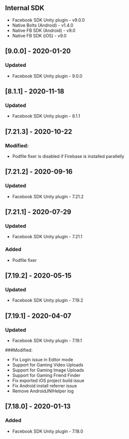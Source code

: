 ## Internal SDK
- Facebook SDK Unity plugin - v9.0.0
- Native Bolts (Android) - v1.4.0
- Native FB SDK (Android) - v9.0
- Native FB SDK (iOS) - v9.0

## [9.0.0] - 2020-01-20
### Updated
- Facebook SDK Unity plugin - 9.0.0

## [8.1.1] - 2020-11-18
### Updated
- Facebook SDK Unity plugin - 8.1.1

## [7.21.3] - 2020-10-22
### Modified:
- Podfile fixer is disabled if Firebase is installed parallelly

## [7.21.2] - 2020-09-16
### Updated
- Facebook SDK Unity plugin - 7.21.2


## [7.21.1] - 2020-07-29
### Updated
- Facebook SDK Unity plugin - 7.21.1

### Added
- Podfile fixer

## [7.19.2] - 2020-05-15
### Updated
- Facebook SDK Unity plugin - 7.19.2


## [7.19.1] - 2020-04-07
### Updated
- Facebook SDK Unity plugin - 7.19.1

###Modified:
- Fix Login issue in Editor mode
- Support for Gaming Video Uploads
- Support for Gaming Image Uploads
- Support for Gaming Friend Finder
- Fix exported iOS project build issue
- Fix Android install referrer issue
- Remove AndroidJNIHelper log


## [7.18.0] - 2020-01-13
### Added
- Facebook SDK Unity plugin - 7.18.0
